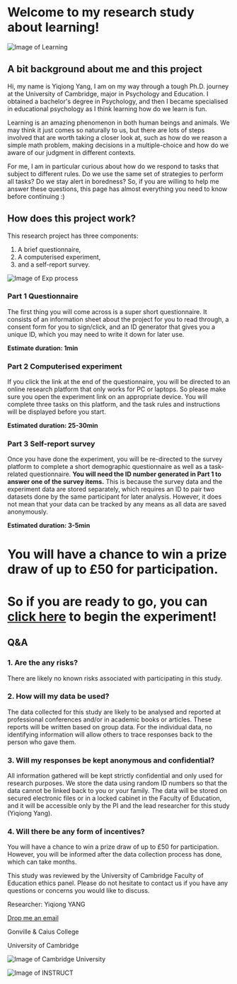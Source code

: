 # Welcome to my research study about learning! 

![Image of Learning](https://www.wiley.com/learn/jossey-bass/images/what-every-teacher-should-know-about-the-science-of-learning.jpg)

## A bit background about me and this project

Hi, my name is Yiqiong Yang, I am on my way through a tough Ph.D. journey at the University of Cambridge, major in Psychology and Education. I obtained a bachelor's degree in Psychology, and then I became specialised in educational psychology as I think learning how do we learn is fun.

Learning is an amazing phenomenon in both human beings and animals. We may think it just comes so naturally to us, but there are lots of steps involved that are worth taking a closer look at, such as how do we reason a simple math problem, making decisions in a multiple-choice and how do we aware of our judgment in different contexts.

For me, I am in particular curious about how do we respond to tasks that subject to different rules. Do we use the same set of strategies to perform all tasks? Do we stay alert in boredness? So, if you are willing to help me answer these questions, this page has almost everything you need to know before continuing :)

## How does this project work?

This research project has three components: 

1. A brief questionnaire, 
2. A computerised experiment, 
3. and a self-report survey. 


![Image of Exp process](https://i.postimg.cc/vHGssCwz/Screenshot-2021-07-28-at-19-52-34.png)

### Part 1 Questionnaire
The first thing you will come across is a super short questionnaire. It consists of an information sheet about the project for you to read through, a consent form for you to sign/click, and an ID generator that gives you a unique ID, which you may need to write it down for later use. 

__Estimate duration: 1min__

### Part 2 Computerised experiment
If you click the link at the end of the questionnaire, you will be directed to an online research platform that only works for PC or laptops. So please make sure you open the experiment link on an appropriate device. You will complete three tasks on this platform, and the task rules and instructions will be displayed before you start. 

__Estimated duration: 25-30min__

### Part 3 Self-report survey
Once you have done the experiment, you will be re-directed to the survey platform to complete a short demographic questionnaire as well as a task-related questionnaire. __You will need the ID number generated in Part 1 to answer one of the survey items.__ This is because the survey data and the experiment data are stored separately, which requires an ID to pair two datasets done by the same participant for later analysis. However, it does not mean that your data can be tracked by any means as all data are saved anonymously.  

__Estimated duration: 3-5min__



# You will have a chance to win a prize draw of up to £50 for participation.
# So if you are ready to go, you can [click here](https://cambridge.eu.qualtrics.com/jfe/form/SV_6nCiywasShVbvkq) to begin the experiment!



## Q&A 

### __1. Are the any risks?__

There are likely no known risks associated with participating in this study. 

### __2. How will my data be used?__

The data collected for this study are likely to be analysed and reported at professional conferences and/or in academic books or articles. These reports will be written based on group data. For the individual data, no identifying information will allow others to trace responses back to the person who gave them.

### __3. Will my responses be kept anonymous and confidential?__

All information gathered will be kept strictly confidential and only used for research purposes. We store the data using random ID numbers so that the data cannot be linked back to you or your family. The data will be stored on secured electronic files or in a locked cabinet in the Faculty of Education, and it will be accessible only by the PI and the lead researcher for this study (Yiqiong Yang).

### __4. Will there be any form of incentives?__
You will have a chance to win a prize draw of up to £50 for participation. However, you will be informed after the data collection process has done, which can take months. 


This study was reviewed by the University of Cambridge Faculty of Education ethics panel. Please do not hesitate to contact us if you have any questions or concerns you would like to discuss.

Researcher: Yiqiong YANG 

[Drop me an email](yyq_experiment@hotmail.com)

Gonville & Caius College

University of Cambridge


![Image of Cambridge University](https://www.educ.cam.ac.uk/facultyweb_content/news/sites/default/files/shorthand/81/C8Adkz9Jkx/assets/mYJevb0XiO/logo-faculty-education-750x256.jpeg)

![Image of INSTRUCT](https://i1.rgstatic.net/ii/lab.file/AS%3A680533008855042%401539263121983_xl)


